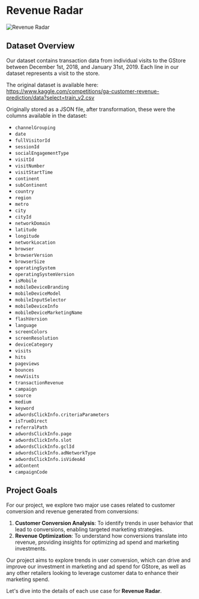 # Revenue Radar
![Revenue Radar](/Users/yvankammelu/Documents/GitHub/GitHub-Cloned/Revenue-Radar/Presentation/Logo.png)
## Dataset Overview

Our dataset contains transaction data from individual visits to the GStore between December 1st, 2018, and January 31st, 2019. Each line in our dataset represents a visit to the store.

The original dataset is available here: https://www.kaggle.com/competitions/ga-customer-revenue-prediction/data?select=train_v2.csv

Originally stored as a JSON file, after transformation, these were the columns available in the dataset:

- `channelGrouping`
- `date`
- `fullVisitorId`
- `sessionId`
- `socialEngagementType`
- `visitId`
- `visitNumber`
- `visitStartTime`
- `continent`
- `subContinent`
- `country`
- `region`
- `metro`
- `city`
- `cityId`
- `networkDomain`
- `latitude`
- `longitude`
- `networkLocation`
- `browser`
- `browserVersion`
- `browserSize`
- `operatingSystem`
- `operatingSystemVersion`
- `isMobile`
- `mobileDeviceBranding`
- `mobileDeviceModel`
- `mobileInputSelector`
- `mobileDeviceInfo`
- `mobileDeviceMarketingName`
- `flashVersion`
- `language`
- `screenColors`
- `screenResolution`
- `deviceCategory`
- `visits`
- `hits`
- `pageviews`
- `bounces`
- `newVisits`
- `transactionRevenue`
- `campaign`
- `source`
- `medium`
- `keyword`
- `adwordsClickInfo.criteriaParameters`
- `isTrueDirect`
- `referralPath`
- `adwordsClickInfo.page`
- `adwordsClickInfo.slot`
- `adwordsClickInfo.gclId`
- `adwordsClickInfo.adNetworkType`
- `adwordsClickInfo.isVideoAd`
- `adContent`
- `campaignCode`

## Project Goals

For our project, we explore two major use cases related to customer conversion and revenue generated from conversions:

1. **Customer Conversion Analysis**: To identify trends in user behavior that lead to conversions, enabling targeted marketing strategies.
2. **Revenue Optimization**: To understand how conversions translate into revenue, providing insights for optimizing ad spend and marketing investments.

Our project aims to explore trends in user conversion, which can drive and improve our investment in marketing and ad spend for GStore, as well as any other retailers looking to leverage customer data to enhance their marketing spend.

Let's dive into the details of each use case for **Revenue Radar**.